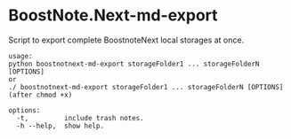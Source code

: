 # BoostNote.Next-md-export
Script to export complete BoostnoteNext local storages at once.



```
usage: 
python boostnotnext-md-export storageFolder1 ... storageFolderN [OPTIONS]
or 
./ boostnotnext-md-export storageFolder1 ... storageFolderN [OPTIONS]
(after chmod +x)

options:
  -t,         include trash notes.
  -h --help,  show help.
```

